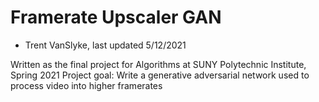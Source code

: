 # Framerate Upscaler GAN

* Trent VanSlyke, last updated 5/12/2021

Written as the final project for Algorithms at SUNY Polytechnic Institute, Spring 2021
Project goal: Write a generative adversarial network used to process video into higher framerates